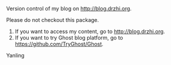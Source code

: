 Version control of my blog on http://blog.drzhi.org.

Please do not checkout this package. 
1) If you want to access my content, go to http://blog.drzhi.org.
2) If you want to try Ghost blog platform, go to https://github.com/TryGhost/Ghost. 

Yanling
